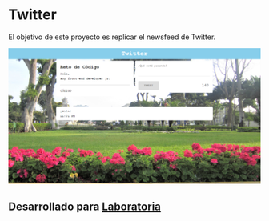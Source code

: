 # Twitter
El objetivo de este proyecto es replicar el newsfeed de Twitter.

![Twitter](assets/docs/producto-final.png)

## Desarrollado para [Laboratoria](http://laboratoria.la)
